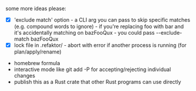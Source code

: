 some more ideas please:

- [x] 'exclude match' option - a CLI arg you can pass to skip specific matches (e.g. compound words to ignore) - if you're replacing foo with bar and it's accidentally matching on bazFooQux - you could pass --exclude-match bazFooQux
- [x] lock file in .refaktor/ - abort with error if another process is running (for plan/apply/rename)
- homebrew formula
- interactive mode like git add -P for accepting/rejecting individual changes
- publish this as a Rust crate that other Rust programs can use directly
